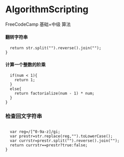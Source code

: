# AlgorithmScripting
FreeCodeCamp 基础+中级 算法

#### 翻转字符串

```function reverseString(str) {
  return str.split("").reverse().join("");
}
```
#### 计算一个整数的阶乘

```function factorialize(num) {
  if(num < 1){
    return 1;
  }
  else{
    return factorialize(num - 1) * num;
  }
}
```
### 检查回文字符串
```function palindrome(str) {

  var reg=/[^0-9a-z]/gi;
  var prestr=str.replace(reg,"").toLowerCase();
  var currstr=prestr.split("").reverse().join("");
  return currstr==prestr?true:false;
}
```

